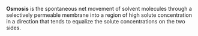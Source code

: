**Osmosis** is the spontaneous net movement of solvent molecules through a selectively permeable membrane into a region of high solute concentration in a direction that tends to equalize the solute concentrations on the two sides.